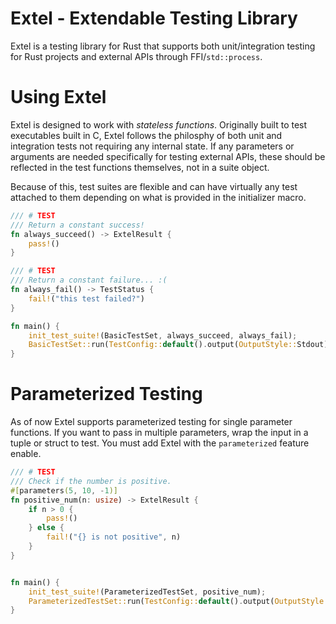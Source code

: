 # Extel - Extendable Testing Library
Extel is a testing library for Rust that supports both unit/integration testing for Rust projects and external APIs
through FFI/`std::process`.

# Using Extel
Extel is designed to work with *stateless functions*. Originally built to test executables built in C, Extel follows the
philosphy of both unit and integration tests not requiring any internal state. If any parameters or arguments are needed
specifically for testing external APIs, these should be reflected in the test functions themselves, not in a suite object.

Because of this, test suites are flexible and can have virtually any test attached to them depending on what is provided
in the initializer macro.

```rs
/// # TEST
/// Return a constant success!
fn always_succeed() -> ExtelResult {
    pass!()
}

/// # TEST
/// Return a constant failure... :(
fn always_fail() -> TestStatus {
    fail!("this test failed?")
}

fn main() {
    init_test_suite!(BasicTestSet, always_succeed, always_fail);
    BasicTestSet::run(TestConfig::default().output(OutputStyle::Stdout));
}
```

# Parameterized Testing
As of now Extel supports parameterized testing for single parameter functions. If you want to pass in multiple parameters,
wrap the input in a tuple or struct to test. You must add Extel with the `parameterized` feature enable.

```rs
/// # TEST
/// Check if the number is positive.
#[parameters(5, 10, -1)]
fn positive_num(n: usize) -> ExtelResult {
    if n > 0 {
        pass!()
    } else {
        fail!("{} is not positive", n)
    }
}


fn main() {
    init_test_suite!(ParameterizedTestSet, positive_num);
    ParameterizedTestSet::run(TestConfig::default().output(OutputStyle::Stdout));
}
```
